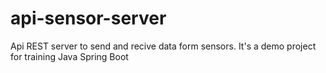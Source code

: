 # api-sensor-server
Api REST server to send and recive data form sensors. It's a demo project for training Java Spring Boot
